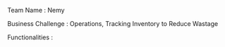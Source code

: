 Team Name : Nemy

Business Challenge : Operations, Tracking Inventory to Reduce Wastage

Functionalities : 
